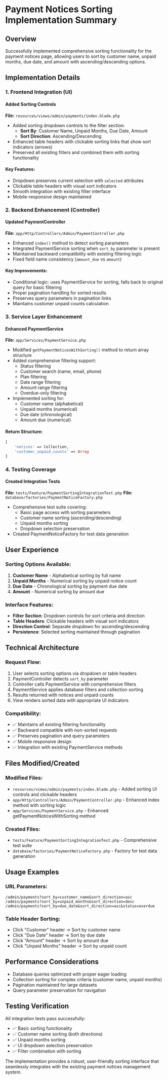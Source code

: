 # Payment Notices Sorting Implementation Summary

## Overview
Successfully implemented comprehensive sorting functionality for the payment notices page, allowing users to sort by customer name, unpaid months, due date, and amount with ascending/descending options.

## Implementation Details

### 1. Frontend Integration (UI)

#### Added Sorting Controls
**File:** `resources/views/admin/payments/index.blade.php`

- Added sorting dropdown controls to the filter section:
  - **Sort By**: Customer Name, Unpaid Months, Due Date, Amount
  - **Sort Direction**: Ascending/Descending
- Enhanced table headers with clickable sorting links that show sort indicators (arrows)
- Preserved all existing filters and combined them with sorting functionality

#### Key Features:
- Dropdown preserves current selection with `selected` attributes
- Clickable table headers with visual sort indicators
- Smooth integration with existing filter interface
- Mobile-responsive design maintained

### 2. Backend Enhancement (Controller)

#### Updated PaymentController
**File:** `app/Http/Controllers/Admin/PaymentController.php`

- Enhanced `index()` method to detect sorting parameters
- Integrated PaymentService sorting when `sort_by` parameter is present
- Maintained backward compatibility with existing filtering logic
- Fixed field name consistency (`amount_due` vs `amount`)

#### Key Improvements:
- Conditional logic: uses PaymentService for sorting, falls back to original query for basic filtering
- Proper pagination handling for sorted results
- Preserves query parameters in pagination links
- Maintains customer unpaid counts calculation

### 3. Service Layer Enhancement

#### Enhanced PaymentService
**File:** `app/Services/PaymentService.php`

- Modified `getPaymentNoticesWithSorting()` method to return array structure
- Added comprehensive filtering support:
  - Status filtering
  - Customer search (name, email, phone)
  - Plan filtering
  - Date range filtering
  - Amount range filtering
  - Overdue-only filtering
- Implemented sorting for:
  - Customer name (alphabetical)
  - Unpaid months (numerical)
  - Due date (chronological)
  - Amount due (numerical)

#### Return Structure:
```php
[
    'notices' => Collection,
    'customer_unpaid_counts' => Array
]
```

### 4. Testing Coverage

#### Created Integration Tests
**File:** `tests/Feature/PaymentSortingIntegrationTest.php`
**File:** `database/factories/PaymentNoticeFactory.php`

- Comprehensive test suite covering:
  - Basic page access with sorting parameters
  - Customer name sorting (ascending/descending)
  - Unpaid months sorting
  - Dropdown selection preservation
- Created PaymentNoticeFactory for test data generation

## User Experience

### Sorting Options Available:
1. **Customer Name** - Alphabetical sorting by full name
2. **Unpaid Months** - Numerical sorting by unpaid notice count
3. **Due Date** - Chronological sorting by payment due date
4. **Amount** - Numerical sorting by amount due

### Interface Features:
- **Filter Section**: Dropdown controls for sort criteria and direction
- **Table Headers**: Clickable headers with visual sort indicators
- **Direction Control**: Separate dropdown for ascending/descending
- **Persistence**: Selected sorting maintained through pagination

## Technical Architecture

### Request Flow:
1. User selects sorting options via dropdown or table headers
2. PaymentController detects `sort_by` parameter
3. Controller calls PaymentService with comprehensive filters
4. PaymentService applies database filters and collection sorting
5. Results returned with notices and unpaid counts
6. View renders sorted data with appropriate UI indicators

### Compatibility:
- ✅ Maintains all existing filtering functionality
- ✅ Backward compatible with non-sorted requests
- ✅ Preserves pagination and query parameters
- ✅ Mobile responsive design
- ✅ Integration with existing PaymentService methods

## Files Modified/Created

### Modified Files:
- `resources/views/admin/payments/index.blade.php` - Added sorting UI controls and clickable headers
- `app/Http/Controllers/Admin/PaymentController.php` - Enhanced index method with sorting logic
- `app/Services/PaymentService.php` - Enhanced getPaymentNoticesWithSorting method

### Created Files:
- `tests/Feature/PaymentSortingIntegrationTest.php` - Comprehensive test suite
- `database/factories/PaymentNoticeFactory.php` - Factory for test data generation

## Usage Examples

### URL Parameters:
```
/admin/payments?sort_by=customer_name&sort_direction=asc
/admin/payments?sort_by=unpaid_months&sort_direction=desc
/admin/payments?sort_by=due_date&sort_direction=asc&status=overdue
```

### Table Header Sorting:
- Click "Customer" header → Sort by customer name
- Click "Due Date" header → Sort by due date
- Click "Amount" header → Sort by amount due
- Click "Unpaid Months" header → Sort by unpaid count

## Performance Considerations

- Database queries optimized with proper eager loading
- Collection sorting for complex criteria (customer name, unpaid months)
- Pagination maintained for large datasets
- Query parameter preservation for navigation

## Testing Verification

All integration tests pass successfully:
- ✅ Basic sorting functionality
- ✅ Customer name sorting (both directions)
- ✅ Unpaid months sorting
- ✅ UI dropdown selection preservation
- ✅ Filter combination with sorting

The implementation provides a robust, user-friendly sorting interface that seamlessly integrates with the existing payment notices management system.
